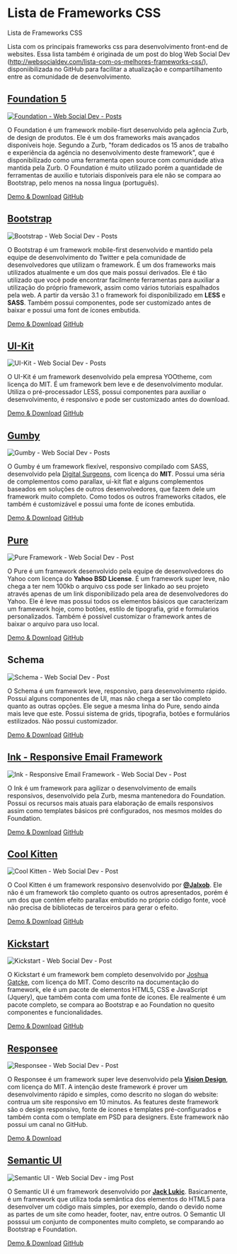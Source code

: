 Lista de Frameworks CSS
==================

Lista de Frameworks CSS

Lista com os principais frameworks css para desenvolvimento front-end de websites. Essa lista também é originada de um post do blog Web Social Dev (http://websocialdev.com/lista-com-os-melhores-frameworks-css/), disponiibilizada no GitHub para facilitar a atualização e compartilhamento entre as comunidade de desenvolvimento.

<h2><a href="http://foundation.zurb.com/index.html">Foundation 5</a></h2>

<a href="http://foundation.zurb.com/index.html"><img src="http://websocialdev.com/wp-content/uploads/2014/03/foundation_websocialdev_post.png" alt="Foundation - Web Social Dev - Posts" class="alignnone size-full wp-image-1298" /></a>

O Foundation é um framework mobile-fisrt desenvolvido pela agência Zurb, de design de produtos. Ele é um dos frameworks mais avançados disponíveis hoje. Segundo a Zurb, "foram dedicados os 15 anos de trabalho e experiência da agência no desenvolvimento deste framework", que é disponibilizado como uma ferramenta open source com comunidade ativa mantida pela Zurb. O Foundation é muito utilizado porém a quantidade de ferramentas de auxilio e tutoriais disponíveis para ele não se compara ao Bootstrap, pelo menos na nossa lingua (português).

<a href="http://foundation.zurb.com/index.html" class="button">Demo & Download</a> <a href="https://github.com/zurb/foundation" class="button">GitHub</a>

<h2><a href="http://getbootstrap.com/">Bootstrap</a></h2>

<img src="http://websocialdev.com/wp-content/uploads/2014/03/bootstrap_websocialdev_posts.png" alt="Bootstrap - Web Social Dev - Posts" class="alignnone size-full wp-image-1311" />

O Bootstrap é um framework mobile-first desenvolvido e mantido pela equipe de desenvolvimento do Twitter e pela comunidade de desenvolvedores que utilizam o framework. É um dos frameworks mais utilizados atualmente e um dos que mais possui derivados. Ele é tão utilizado que você pode encontrar facilmente ferramentas para auxiliar a utilização do próprio framework, assim como vários tutoriais espalhados pela web. A partir da versão 3.1 o framework foi disponibilizado em <strong>LESS</strong> e <strong>SASS</strong>. Também possui componentes, pode ser customizado antes de baixar e possui uma font de ícones embutida.

<a href="http://getbootstrap.com/" class="button">Demo & Download</a> <a href="https://github.com/twbs/bootstrap" class="button">GitHub</a>

<h2><a href="http://getuikit.com/">UI-Kit</a></h2>

<img src="http://websocialdev.com/wp-content/uploads/2014/03/uikit_websocialdev_post.png" alt="UI-Kit - Web Social Dev - Posts" class="alignnone size-full wp-image-1314" />

O UI-Kit é um framework desenvolvido pela empresa YOOtheme, com licença do MIT. É um framework bem leve e de desenvolvimento modular. Utiliza o pré-processador LESS, possui componentes para auxiliar o desenvolvimento, é responsivo e pode ser customizado antes do download. 

<a href="http://getuikit.com/" class="button">Demo & Download</a> <a href="https://github.com/uikit/uikit" class="button">GitHub</a>

<h2><a href="http://gumbyframework.com/">Gumby</a></h2>

<img src="http://websocialdev.com/wp-content/uploads/2014/03/gumby_websocialdev_post.png" alt="Gumby - Web Social Dev - Posts" class="alignnone size-full wp-image-1321" />

O Gumby é um framework flexível, responsivo compilado com SASS, desenvolvido pela <a href="http://www.digitalsurgeons.com/">Digital Surgeons</a>, com licença do <strong>MIT</strong>. Possui uma séria de complementos como parallax, ui-kit flat e alguns complementos baseados em soluções de outros desenvolvedores, que fazem dele um framework muito completo. Como todos os outros frameworks citados, ele também é customizável e possui uma fonte de ícones embutida.

<a href="http://gumbyframework.com/" class="button">Demo & Download</a> <a href="https://github.com/GumbyFramework/Gumby" class="button">GitHub</a>

<h2><a href="http://purecss.io/">Pure</a></h2>

<img src="http://websocialdev.com/wp-content/uploads/2014/03/pureframework_websocialdev_post.png" alt="Pure Framework - Web Social Dev - Post" class="alignnone size-full wp-image-1330" />

O Pure é um framework desenvolvido pela equipe de desenvolvedores do Yahoo com licença do <strong>Yahoo BSD License</strong>. É um framework super leve, não chega a ter nem 100kb o arquivo css pode ser linkado ao seu projeto através apenas de um link disponibilizado pela area de desenvolvedores do Yahoo. Ele é leve mas possui todos os elementos básicos que caracterizam um framework hoje, como botões, estilo de tipografia, grid e formularios personalizados. Também é possível customizar o framework antes de  baixar o arquivo para uso local.

<a href="http://purecss.io/" class="button">Demo & Download</a> <a href="https://github.com/yui/pure/" class="button">GitHub</a>

<h2>Schema</h2>

<img src="http://websocialdev.com/wp-content/uploads/2014/03/schema_websocialdev_post.png" alt="Schema - Web Social Dev - Post" class="alignnone size-full wp-image-1337" />

O Schema é um framework leve, responsivo, para desenvolvimento rápido. Possui alguns componentes de UI, mas não chega a ser tão completo quanto as outras opções. Ele segue a mesma linha do Pure, sendo ainda mais leve que este. Possui sistema de grids, tipografia, botões e formulários estilizados. Não possui customizador.

<a href="http://danmalarkey.github.io/schema/" class="button">Demo & Download</a> <a href="https://github.com/danmalarkey/schema" class="button">GitHub</a>

<h2><a href="http://zurb.com/ink/">Ink - Responsive Email Framework</a></h2>

<img src="http://websocialdev.com/wp-content/uploads/2014/03/inkemailframework_websocialdev_post.png" alt="Ink - Responsive Email Framework - Web Social Dev - Post" class="alignnone size-full wp-image-1351" />

O Ink é um framework para agilizar o desenvolvimento de emails responsivos, desenvolvido pela Zurb, mesma mantenedora do Foundation. Possui os recursos mais atuais para elaboração de emails responsivos assim como templates básicos pré configurados, nos mesmos moldes do Foundation.

<a href="http://zurb.com/ink/" class="button">Demo & Download</a> <a href="https://github.com/zurb/ink" class="button">GitHub</a>

<h2><a href="http://jalxob.com/cool-kitten/">Cool Kitten</a></h2>

<img src="http://websocialdev.com/wp-content/uploads/2014/03/coolkitten_websocialdev_post.png" alt="Cool Kitten - Web Social Dev - Post" class="alignnone size-full wp-image-1354" />

O Cool Kitten é um framework responsivo desenvolvido por <a href="https://twitter.com/Jalxob" target="_blank"><strong>@Jalxob</strong></a>. Ele não é um framework tão completo quanto os outros apresentados, porém é um dos que contém efeito parallax embutido no próprio código fonte, você não precisa de bibliotecas de terceiros para gerar o efeito.

<a href="http://jalxob.com/cool-kitten/" class="button">Demo & Download</a> <a href="https://github.com/jalxob/cool-kitten" class="button">GitHub</a>

<h2><a href="http://www.99lime.com/elements/">Kickstart</a></h2>

<img src="http://websocialdev.com/wp-content/uploads/2014/03/kickstart_websocialdev_post.png" alt="Kickstart - Web Social Dev - Post" class="alignnone size-full wp-image-1357" />

O Kickstart é um framework bem completo desenvolvido por <a href="http://www.99lime.com/_bak2/">Joshua Gatcke</a>, com licença do MIT. Como descrito na documentação do framework, ele é um pacote de elementos HTML5, CSS e JavaScript (Jquery), que também conta com uma fonte de ícones. Ele realmente é um pacote completo, se compara ao Bootstrap e ao Foundation no quesito componentes e funcionalidades.

<a href="http://www.99lime.com/elements/" class="button">Demo & Download</a> <a href="https://github.com/joshuagatcke/HTML-KickStart" class="button">GitHub</a>

<h2><a href="http://www.myresponsee.com/">Responsee</a></h2>

<img src="http://websocialdev.com/wp-content/uploads/2014/03/responsee_websocialdev_post.png" alt="Responsee - Web Social Dev - Post" class="alignnone size-full wp-image-1359" />

O Responsee é um framework super leve desenvolvido pela <a href="http://www.visiondesign.sk/"><strong>Vision Design</strong></a>, com licença do MIT. A intenção deste framework é prover um desenvolvimento rápido e simples, como descrito no slogan do website: contrua um site responsivo em 10 minutos. As features deste framework são o design responsivo, fonte de ícones e templates pré-configurados e também conta com o template em PSD para designers. Este framework não possui um canal no GitHub.

<a href="http://www.myresponsee.com/" class="button">Demo & Download</a>

<h2><a href="http://semantic-ui.com/">Semantic UI</a></h2>

<img src="http://websocialdev.com/wp-content/uploads/2014/04/semanticui_websocialdev_img_post.png" alt="Semantic UI - Web Social Dev - img Post" class="alignnone size-full wp-image-1406" />

O Semantic UI é um framework desenvolvido por <a href="https://github.com/jlukic"><strong>Jack Lukic</strong></a>. Basicamente, é um framework que utiliza toda semântica dos elementos do HTML5 para desenvolver um código mais simples, por exemplo, dando o devido nome as partes de um site como header, footer, nav, entre outros. O Semantic UI posssui um conjunto de componentes muito completo, se comparando ao Bootstrap e Foundation.

<a href="http://semantic-ui.com/" class="button">Demo & Download</a> <a href="https://github.com/Semantic-Org/Semantic-UI" class="button">GitHub</a>
